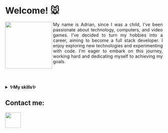 # Welcome! :mouse:


<p align="justify">
  <img align= "left" src="https://i.kym-cdn.com/entries/icons/original/000/021/807/ig9OoyenpxqdCQyABmOQBZDI0duHk2QZZmWg2Hxd4ro.jpg" height="150">My name is Adrian, since I was a child, I've been passionate about technology, computers, and video games. I've decided to turn my hobbies into a career, aiming to become a full stack developer. I enjoy exploring new technologies and experimenting with code. I'm eager to embark on this journey, working hard and dedicating myself to achieving my goals. 
</p>
<br>
<br>
<br>

<details>
    <summary><b>✨My skills✨</b></summary><br/>
  <b>Back-end: </b> Java 8  <br>
  <b>Front-end: </b> Javascript ES6, HTML5, CSS3 <br>
  <b>Database: </b> MYSQL <br>
  <b>Frameworks: </b> Bootstrap 5+, Spring, Spring Boot <br>
  <b>Work in progress: </b> Tailwind CSS, Angular 4+ <br>
  <b>Others: </b> GIT, GitHub, Photoshop, Figma, Windows <br>
  <br>
  <img height=50 src="https://cdn.jsdelivr.net/gh/devicons/devicon/icons/java/java-original.svg"/>
   <img height=50 src="https://cdn.jsdelivr.net/gh/devicons/devicon/icons/javascript/javascript-original.svg"/>
   <img height=50 src="https://cdn.jsdelivr.net/gh/devicons/devicon/icons/html5/html5-original.svg"/>
   <img height=50 src="https://cdn.jsdelivr.net/gh/devicons/devicon/icons/css3/css3-original.svg"/>
   <img height=50 src="https://cdn.jsdelivr.net/gh/devicons/devicon/icons/git/git-plain.svg"/>
   <img height=50 src="https://cdn.jsdelivr.net/gh/devicons/devicon/icons/github/github-original.svg"/>
   <img height=50 src="https://cdn.jsdelivr.net/gh/devicons/devicon/icons/photoshop/photoshop-plain.svg"/>
   <img height=50 src="https://cdn.jsdelivr.net/gh/devicons/devicon/icons/figma/figma-original.svg"/>
   <img height=50 src="https://cdn.jsdelivr.net/gh/devicons/devicon/icons/tailwindcss/tailwindcss-plain.svg"/>
 </details>
 
 ## Contact me:
 
 <a href="mailto:adrian.bucur94@proton.me?subject=Hello&body=Hi Adrian, ">
                  
   <img height=50 src="https://cdn.jsdelivr.net/gh/devicons/devicon/icons/tailwindcss/tailwindcss-plain.svg"/>
                </a>
 





<!--
**rebooted943/rebooted943** is a ✨ _special_ ✨ repository because its `README.md` (this file) appears on your GitHub profile.

Here are some ideas to get you started:

- 🔭 I’m currently working on ...
- 🌱 I’m currently learning ...
- 👯 I’m looking to collaborate on ...
- 🤔 I’m looking for help with ...
- 💬 Ask me about ...
- 📫 How to reach me: ...
- 😄 Pronouns: ...
- ⚡ Fun fact: ...
-->
